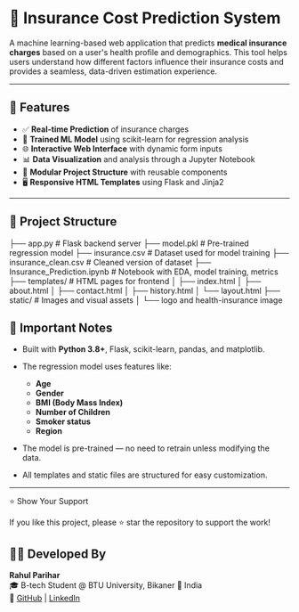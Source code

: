 # 🏥 Insurance Cost Prediction System

A machine learning-based web application that predicts **medical insurance charges** based on a user's health profile and demographics. This tool helps users understand how different factors influence their insurance costs and provides a seamless, data-driven estimation experience.

---

## 🌟 Features

* ✅ **Real-time Prediction** of insurance charges
* 🧠 **Trained ML Model** using scikit-learn for regression analysis
* 🌐 **Interactive Web Interface** with dynamic form inputs
* 📊 **Data Visualization** and analysis through a Jupyter Notebook
* 📁 **Modular Project Structure** with reusable components
* 🖥️ **Responsive HTML Templates** using Flask and Jinja2

---

## 📂 Project Structure

├── app.py # Flask backend server
├── model.pkl # Pre-trained regression model
├── insurance.csv # Dataset used for model training
├── insurance\_clean.csv # Cleaned version of dataset
├── Insurance\_Prediction.ipynb # Notebook with EDA, model training, metrics
├── templates/ # HTML pages for frontend
│ ├── index.html
│ ├── about.html
│ ├── contact.html
│ ├── history.html
│ └── layout.html
├── static/ # Images and visual assets
│ └── logo and health-insurance image

## 📝 Important Notes

* Built with **Python 3.8+**, Flask, scikit-learn, pandas, and matplotlib.
* The regression model uses features like:

  * **Age**
  * **Gender**
  * **BMI (Body Mass Index)**
  * **Number of Children**
  * **Smoker status**
  * **Region**
* The model is pre-trained — no need to retrain unless modifying the data.
* All templates and static files are structured for easy customization.

---

⭐ Show Your Support

If you like this project, please ⭐ star the repository to support the work!


## 🙋‍♂️ Developed By

**Rahul Parihar**  
🎓 B-tech Student @ BTU University, Bikaner
📍 India  
🔗 [GitHub](https://github.com/rahul-0212) | [LinkedIn](https://www.linkedin.com/in/rahul-parihar-5927bb30a)
